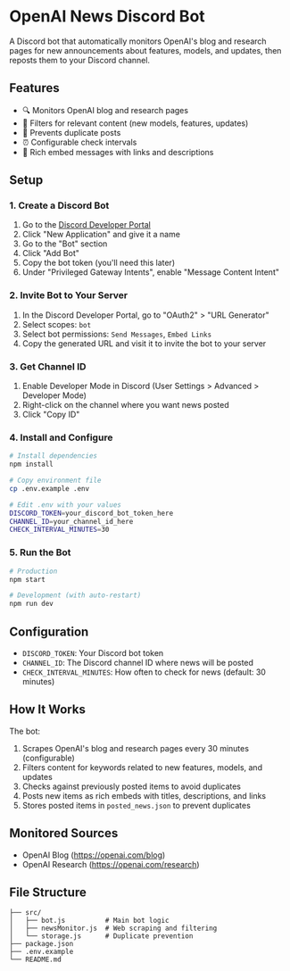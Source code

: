 # OpenAI News Discord Bot

A Discord bot that automatically monitors OpenAI's blog and research pages for new announcements about features, models, and updates, then reposts them to your Discord channel.

## Features

- 🔍 Monitors OpenAI blog and research pages
- 🎯 Filters for relevant content (new models, features, updates)
- 🚫 Prevents duplicate posts
- ⏰ Configurable check intervals
- 📱 Rich embed messages with links and descriptions

## Setup

### 1. Create a Discord Bot

1. Go to the [Discord Developer Portal](https://discord.com/developers/applications)
2. Click "New Application" and give it a name
3. Go to the "Bot" section
4. Click "Add Bot"
5. Copy the bot token (you'll need this later)
6. Under "Privileged Gateway Intents", enable "Message Content Intent"

### 2. Invite Bot to Your Server

1. In the Discord Developer Portal, go to "OAuth2" > "URL Generator"
2. Select scopes: `bot`
3. Select bot permissions: `Send Messages`, `Embed Links`
4. Copy the generated URL and visit it to invite the bot to your server

### 3. Get Channel ID

1. Enable Developer Mode in Discord (User Settings > Advanced > Developer Mode)
2. Right-click on the channel where you want news posted
3. Click "Copy ID"

### 4. Install and Configure

```bash
# Install dependencies
npm install

# Copy environment file
cp .env.example .env

# Edit .env with your values
DISCORD_TOKEN=your_discord_bot_token_here
CHANNEL_ID=your_channel_id_here
CHECK_INTERVAL_MINUTES=30
```

### 5. Run the Bot

```bash
# Production
npm start

# Development (with auto-restart)
npm run dev
```

## Configuration

- `DISCORD_TOKEN`: Your Discord bot token
- `CHANNEL_ID`: The Discord channel ID where news will be posted
- `CHECK_INTERVAL_MINUTES`: How often to check for news (default: 30 minutes)

## How It Works

The bot:
1. Scrapes OpenAI's blog and research pages every 30 minutes (configurable)
2. Filters content for keywords related to new features, models, and updates
3. Checks against previously posted items to avoid duplicates
4. Posts new items as rich embeds with titles, descriptions, and links
5. Stores posted items in `posted_news.json` to prevent duplicates

## Monitored Sources

- OpenAI Blog (https://openai.com/blog)
- OpenAI Research (https://openai.com/research)

## File Structure

```
├── src/
│   ├── bot.js          # Main bot logic
│   ├── newsMonitor.js  # Web scraping and filtering
│   └── storage.js      # Duplicate prevention
├── package.json
├── .env.example
└── README.md
```